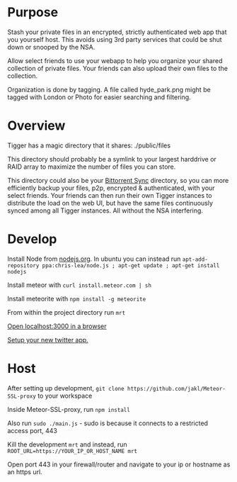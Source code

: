 Purpose
=======

Stash your private files in an encrypted, strictly authenticated web app that you yourself host. This avoids using 3rd party services that could be shut down or snooped by the NSA.

Allow select friends to use your webapp to help you organize your shared collection of private files. Your friends can also upload their own files to the collection.

Organization is done by tagging. A file called hyde_park.png might be tagged with London or Photo for easier searching and filtering.


Overview
========

Tigger has a magic directory that it shares: ./public/files

This directory should probably be a symlink to your largest harddrive or RAID array to maximize the number of files you can store.

This directory could also be your [Bittorrent Sync](http://www.bittorrent.com/sync) directory, so you can more efficiently backup your files, p2p, encrypted & authenticated, with your select friends. Your friends can then run their own Tigger instances to distribute the load on the web UI, but have the same files continuously synced among all Tigger instances. All without the NSA interfering.


Develop
=======

Install Node from [nodejs.org](http://nodejs.org). In ubuntu you can instead run `apt-add-repository ppa:chris-lea/node.js ; apt-get update ; apt-get install nodejs`

Install meteor with `curl install.meteor.com | sh`

Install meteorite with `npm install -g meteorite`

From within the project directory run `mrt`

[Open localhost:3000 in a browser](http://localhost:3000)

[Setup your new twitter app.](https://apps.twitter.com)


Host
====

After setting up development, `git clone https://github.com/jakl/Meteor-SSL-proxy` to your workspace

Inside Meteor-SSL-proxy, run `npm install`

Also run `sudo ./main.js` - sudo is because it connects to a restricted access port, 443

Kill the development `mrt` and instead, run `ROOT_URL=https://YOUR_IP_OR_HOST_NAME mrt`

Open port 443 in your firewall/router and navigate to your ip or hostname as an https url.
